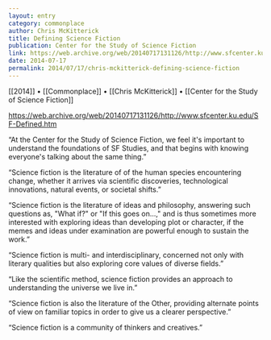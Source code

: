 ```yaml
---
layout: entry
category: commonplace
author: Chris McKitterick
title: Defining Science Fiction
publication: Center for the Study of Science Fiction
link: https://web.archive.org/web/20140717131126/http://www.sfcenter.ku.edu/SF-Defined.htm
date: 2014-07-17
permalink: 2014/07/17/chris-mckitterick-defining-science-fiction
---
```


[[2014]] • [[Commonplace]] • [[Chris McKitterick]] • [[Center for the Study of Science Fiction]]

https://web.archive.org/web/20140717131126/http://www.sfcenter.ku.edu/SF-Defined.htm

“At the Center for the Study of Science Fiction, we feel it's important to understand the foundations of SF Studies, and that begins with knowing everyone's talking about the same thing.”

“Science fiction is the literature of of the human species encountering change, whether it arrives via scientific discoveries, technological innovations, natural events, or societal shifts.”

“Science fiction is the literature of ideas and philosophy, answering such questions as, "What if?" or "If this goes on...," and is thus sometimes more interested with exploring ideas than developing plot or character, if the memes and ideas under examination are powerful enough to sustain the work.”

“Science fiction is multi- and interdisciplinary, concerned not only with literary qualities but also exploring core values of diverse fields.”

“Like the scientific method, science fiction provides an approach to understanding the universe we live in.”

“Science fiction is also the literature of the Other, providing alternate points of view on familiar topics in order to give us a clearer perspective.”

“Science fiction is a community of thinkers and creatives.”

